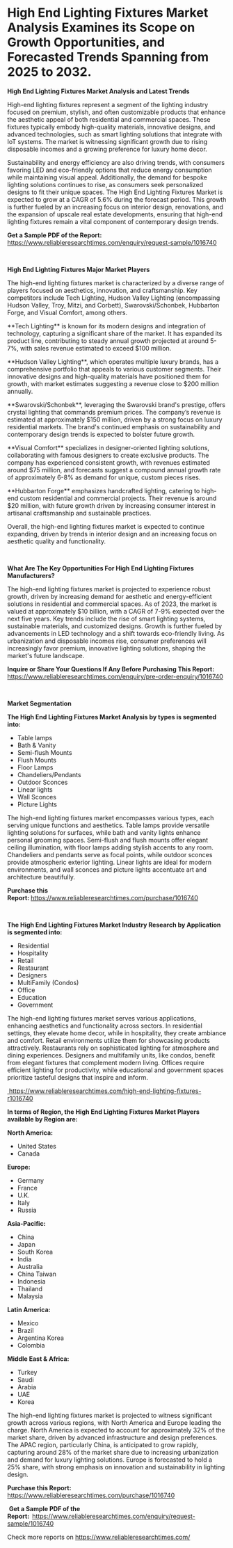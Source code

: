 <p><h1>High End Lighting Fixtures Market Analysis Examines its Scope on Growth Opportunities, and Forecasted Trends Spanning from 2025 to 2032.</h1></p><p><strong>High End Lighting Fixtures Market Analysis and Latest Trends</strong></p>
<p><p>High-end lighting fixtures represent a segment of the lighting industry focused on premium, stylish, and often customizable products that enhance the aesthetic appeal of both residential and commercial spaces. These fixtures typically embody high-quality materials, innovative designs, and advanced technologies, such as smart lighting solutions that integrate with IoT systems. The market is witnessing significant growth due to rising disposable incomes and a growing preference for luxury home decor. </p><p>Sustainability and energy efficiency are also driving trends, with consumers favoring LED and eco-friendly options that reduce energy consumption while maintaining visual appeal. Additionally, the demand for bespoke lighting solutions continues to rise, as consumers seek personalized designs to fit their unique spaces. The High End Lighting Fixtures Market is expected to grow at a CAGR of 5.6% during the forecast period. This growth is further fueled by an increasing focus on interior design, renovations, and the expansion of upscale real estate developments, ensuring that high-end lighting fixtures remain a vital component of contemporary design trends.</p></p>
<p><strong>Get a Sample PDF of the Report:&nbsp;</strong> <a href="https://www.reliableresearchtimes.com/enquiry/request-sample/1016740?utm_campaign=3011&utm_medium=2&utm_source=Github&utm_content=ia&utm_term=08042025&utm_id=high-end-lighting-fixtures">https://www.reliableresearchtimes.com/enquiry/request-sample/1016740</a></p>
<p>&nbsp;</p>
<p><strong>High End Lighting Fixtures Major Market Players</strong></p>
<p><p>The high-end lighting fixtures market is characterized by a diverse range of players focused on aesthetics, innovation, and craftsmanship. Key competitors include Tech Lighting, Hudson Valley Lighting (encompassing Hudson Valley, Troy, Mitzi, and Corbett), Swarovski/Schonbek, Hubbarton Forge, and Visual Comfort, among others.</p><p>**Tech Lighting** is known for its modern designs and integration of technology, capturing a significant share of the market. It has expanded its product line, contributing to steady annual growth projected at around 5-7%, with sales revenue estimated to exceed $100 million.</p><p>**Hudson Valley Lighting**, which operates multiple luxury brands, has a comprehensive portfolio that appeals to various customer segments. Their innovative designs and high-quality materials have positioned them for growth, with market estimates suggesting a revenue close to $200 million annually.</p><p>**Swarovski/Schonbek**, leveraging the Swarovski brand's prestige, offers crystal lighting that commands premium prices. The company’s revenue is estimated at approximately $150 million, driven by a strong focus on luxury residential markets. The brand's continued emphasis on sustainability and contemporary design trends is expected to bolster future growth.</p><p>**Visual Comfort** specializes in designer-oriented lighting solutions, collaborating with famous designers to create exclusive products. The company has experienced consistent growth, with revenues estimated around $75 million, and forecasts suggest a compound annual growth rate of approximately 6-8% as demand for unique, custom pieces rises.</p><p>**Hubbarton Forge** emphasizes handcrafted lighting, catering to high-end custom residential and commercial projects. Their revenue is around $20 million, with future growth driven by increasing consumer interest in artisanal craftsmanship and sustainable practices.</p><p>Overall, the high-end lighting fixtures market is expected to continue expanding, driven by trends in interior design and an increasing focus on aesthetic quality and functionality.</p></p>
<p>&nbsp;</p>
<p><strong>What Are The Key Opportunities For High End Lighting Fixtures Manufacturers?</strong></p>
<p><p>The high-end lighting fixtures market is projected to experience robust growth, driven by increasing demand for aesthetic and energy-efficient solutions in residential and commercial spaces. As of 2023, the market is valued at approximately $10 billion, with a CAGR of 7-9% expected over the next five years. Key trends include the rise of smart lighting systems, sustainable materials, and customized designs. Growth is further fueled by advancements in LED technology and a shift towards eco-friendly living. As urbanization and disposable incomes rise, consumer preferences will increasingly favor premium, innovative lighting solutions, shaping the market's future landscape.</p></p>
<p><strong>Inquire or Share Your Questions If Any Before Purchasing This Report:</strong> <a href="https://www.reliableresearchtimes.com/enquiry/pre-order-enquiry/1016740?utm_campaign=3011&utm_medium=2&utm_source=Github&utm_content=ia&utm_term=08042025&utm_id=high-end-lighting-fixtures">https://www.reliableresearchtimes.com/enquiry/pre-order-enquiry/1016740</a></p>
<p>&nbsp;</p>
<p><strong>Market Segmentation</strong></p>
<p><strong>The High End Lighting Fixtures Market Analysis by types is segmented into:</strong></p>
<p><ul><li>Table lamps</li><li>Bath & Vanity</li><li>Semi-flush Mounts</li><li>Flush Mounts</li><li>Floor Lamps</li><li>Chandeliers/Pendants</li><li>Outdoor Sconces</li><li>Linear lights</li><li>Wall Sconces</li><li>Picture Lights</li></ul></p>
<p><p>The high-end lighting fixtures market encompasses various types, each serving unique functions and aesthetics. Table lamps provide versatile lighting solutions for surfaces, while bath and vanity lights enhance personal grooming spaces. Semi-flush and flush mounts offer elegant ceiling illumination, with floor lamps adding stylish accents to any room. Chandeliers and pendants serve as focal points, while outdoor sconces provide atmospheric exterior lighting. Linear lights are ideal for modern environments, and wall sconces and picture lights accentuate art and architecture beautifully.</p></p>
<p><strong>Purchase this Report:&nbsp;</strong><a href="https://www.reliableresearchtimes.com/purchase/1016740?utm_campaign=3011&utm_medium=2&utm_source=Github&utm_content=ia&utm_term=08042025&utm_id=high-end-lighting-fixtures">https://www.reliableresearchtimes.com/purchase/1016740</a></p>
<p>&nbsp;</p>
<p><strong>The High End Lighting Fixtures Market Industry Research by Application is segmented into:</strong></p>
<p><ul><li>Residential</li><li>Hospitality</li><li>Retail</li><li>Restaurant</li><li>Designers</li><li>MultiFamily (Condos)</li><li>Office</li><li>Education</li><li>Government</li></ul></p>
<p><p>The high-end lighting fixtures market serves various applications, enhancing aesthetics and functionality across sectors. In residential settings, they elevate home decor, while in hospitality, they create ambiance and comfort. Retail environments utilize them for showcasing products attractively. Restaurants rely on sophisticated lighting for atmosphere and dining experiences. Designers and multifamily units, like condos, benefit from elegant fixtures that complement modern living. Offices require efficient lighting for productivity, while educational and government spaces prioritize tasteful designs that inspire and inform.</p></p>
<p><a href="https://www.reliableresearchtimes.com/high-end-lighting-fixtures-r1016740?utm_campaign=3011&utm_medium=2&utm_source=Github&utm_content=ia&utm_term=08042025&utm_id=high-end-lighting-fixtures">&nbsp;https://www.reliableresearchtimes.com/high-end-lighting-fixtures-r1016740</a></p>
<p><strong>In terms of Region, the High End Lighting Fixtures Market Players available by Region are:</strong></p>
<p>
    <p> <strong> North America: </strong>
        <ul>
            <li>United States</li>
            <li>Canada</li>
        </ul>
        </p> 
    <p> <strong> Europe: </strong>
        <ul>
            <li>Germany</li>
            <li>France</li>
            <li>U.K.</li>
            <li>Italy</li>
            <li>Russia</li>
        </ul>
        </p> 
    <p> <strong> Asia-Pacific: </strong>
        <ul>
            <li>China</li>
            <li>Japan</li>
            <li>South Korea</li>
            <li>India</li>
            <li>Australia</li>
            <li>China Taiwan</li>
            <li>Indonesia</li>
            <li>Thailand</li>
            <li>Malaysia</li>
        </ul>
        </p> 
    <p> <strong> Latin America: </strong>
        <ul>
            <li>Mexico</li>
            <li>Brazil</li>
            <li>Argentina Korea</li>
            <li>Colombia</li>
        </ul>
        </p> 
    <p> <strong> Middle East & Africa: </strong>
        <ul>
            <li>Turkey</li>
            <li>Saudi</li>
            <li>Arabia</li>
            <li>UAE</li>
            <li>Korea</li>
        </ul>
    </p>
    </p>
<p><p>The high-end lighting fixtures market is projected to witness significant growth across various regions, with North America and Europe leading the charge. North America is expected to account for approximately 32% of the market share, driven by advanced infrastructure and design preferences. The APAC region, particularly China, is anticipated to grow rapidly, capturing around 28% of the market share due to increasing urbanization and demand for luxury lighting solutions. Europe is forecasted to hold a 25% share, with strong emphasis on innovation and sustainability in lighting design.</p></p>
<p><strong>Purchase this Report: </strong><a href="https://www.reliableresearchtimes.com/purchase/1016740?utm_campaign=3011&utm_medium=2&utm_source=Github&utm_content=ia&utm_term=08042025&utm_id=high-end-lighting-fixtures">https://www.reliableresearchtimes.com/purchase/1016740</a></p>
<p>&nbsp;<strong>Get a Sample PDF of the Report:&nbsp;&nbsp;</strong><a href="https://www.reliableresearchtimes.com/enquiry/request-sample/1016740?utm_campaign=3011&utm_medium=2&utm_source=Github&utm_content=ia&utm_term=08042025&utm_id=high-end-lighting-fixtures">https://www.reliableresearchtimes.com/enquiry/request-sample/1016740</a></p>
<p><strong></strong></p>
<p>Check more reports on <a href="https://www.reliableresearchtimes.com/?utm_campaign=3011&utm_medium=2&utm_source=Github&utm_content=ia&utm_term=08042025&utm_id=high-end-lighting-fixtures">https://www.reliableresearchtimes.com/</a></p>